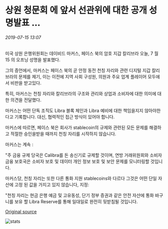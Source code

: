 # 상원 청문회 에 앞서 선관위에 대한 공개 성명발표 ...

###### 2019-07-15 13:07

미국 상원 은행위원회는 데이비드 마커스, 페이스 북의 암호 지갑 칼리브라 오늘, 7 월 15 의 오프닝 성명을 발표했다.

그의 증언에서, 마커스는 페이스 북의 곧 안정 동전 천칭 자리와 관련 디지털 지갑 칼리브라의 문제를 제기, 이는 이전에 지역 사회 구성원, 의원과 주요 업계 플레이어 모두에서 비판을 받고있다.

특히, 마커스는 천칭 자리와 칼리브라의 구조와 관리와 상업과 소비자에 대한 의미에 대한 의견을 전달했다.

마커스는 어떤 단독 조직도 Libra 블록 체인과 Libra 예비에 대한 책임을지지 않아야한다고 기록합니다. 대신, 협력적인 접근 방식이 있어야 합니다.

마커스에 따르면, 페이스 북은 회사가 stablecoin의 규제와 관련된 모든 문제를 해결하고 적절한 승인을받을 때까지 천칭 자리를 시작하지 않습니다.

마커스는 계속 :

"주 금융 규제 당국은 Calibra를 돈 송신기로 규제할 것이며, 연방 거래위원회와 소비자 금융 보호국은 소비자 보호 및 데이터 개인 정보 보호 및 보안 문제를 모니터링할 것입니다.

마커스당, 천칭 자리는 또한 다른 통화 지원 stablecoins와 다르다 그것은 어떤 단일 자산에 고정 된 값을 가지고 있지 않습니다, 지정:

"천칭 자리는 현금 은행 예금 및 고유동성, 단기 정부 증권과 같은 안전 자산에 통화 바구니를 보유 할 Libra Reserve를 통해 일대일로 완전히 뒷받침될 것입니다.

[Original source](https://cointelegraph.com/news/calibra-ceo-delivers-opening-statements-on-libra-ahead-of-senate-hearing)

![stats](https://c.statcounter.com/11760860/0/a89fa40b/1/ "stats")